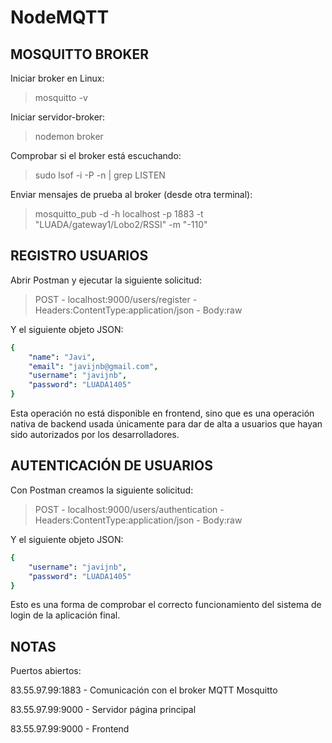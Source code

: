 # NodeMQTT

## MOSQUITTO BROKER

Iniciar broker en Linux:

> mosquitto -v

Iniciar servidor-broker: 

> nodemon broker

Comprobar si el broker está escuchando:

> sudo lsof -i -P -n | grep LISTEN

Enviar mensajes de prueba al broker (desde otra terminal):

> mosquitto_pub -d -h localhost -p 1883 -t "LUADA/gateway1/Lobo2/RSSI" -m "-110"

## REGISTRO USUARIOS

Abrir Postman y ejecutar la siguiente solicitud:

> POST - localhost:9000/users/register - Headers:ContentType:application/json - Body:raw

Y el siguiente objeto JSON:

```yaml
{
    "name": "Javi",
    "email": "javijnb@gmail.com",
    "username": "javijnb",
    "password": "LUADA1405"
}
```

Esta operación no está disponible en frontend, sino que es una operación nativa de backend usada únicamente para dar de alta a usuarios que hayan sido autorizados por los desarrolladores.

## AUTENTICACIÓN DE USUARIOS

Con Postman creamos la siguiente solicitud:

> POST - localhost:9000/users/authentication - Headers:ContentType:application/json - Body:raw

Y el siguiente objeto JSON:

```yaml
{
    "username": "javijnb",
    "password": "LUADA1405"
}
```

Esto es una forma de comprobar el correcto funcionamiento del sistema de login de la aplicación final.

## NOTAS

Puertos abiertos:

83.55.97.99:1883 - Comunicación con el broker MQTT Mosquitto

83.55.97.99:9000 - Servidor página principal

83.55.97.99:9000 - Frontend
